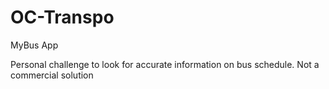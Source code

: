 # OC-Transpo
 MyBus App

Personal challenge to look for accurate information on bus schedule. Not a commercial solution
